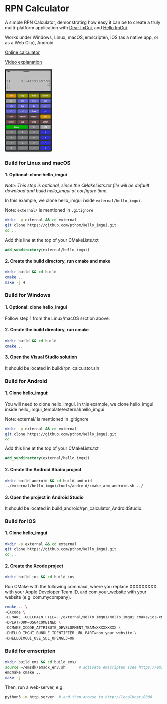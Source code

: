 # RPN Calculator

A simple RPN Calculator, demonstrating how easy it can be to create a  truly multi-platform application with 
[Dear ImGui](https://github.com/ocornut/imgui), and [Hello ImGui](https://github.com/pthom/hello_imgui).

Works under Windows, Linux, macOS, emscripten, iOS (as a native app, or as a Web Clip), Android

[Online calculator](https://traineq.org/HelloImGui/rpn/rpn_calculator.html)

[Video explanation](https://www.youtube.com/watch?v=dArP4lBnOr8)

![screenshot](screenshot.png)


### Build for Linux and macOS

#### 1. Optional: clone hello_imgui

_Note: This step is optional, since the CMakeLists.txt file will be default download and build hello_imgui at configure time._

In this example, we clone hello_imgui inside `external/hello_imgui`.

Note: `external/` is mentioned in `.gitignore`

```bash
mkdir -p external && cd external
git clone https://github.com/pthom/hello_imgui.git
cd ..
```

Add this line at the top of your CMakeLists.txt

```cmake
add_subdirectory(external/hello_imgui)
```

#### 2. Create the build directory, run cmake and make

```bash
mkdir build && cd build
cmake ..
make -j 4
```

### Build for Windows

#### 1. Optional: clone hello_imgui
Follow step 1 from the Linux/macOS section above.

#### 2. Create the build directory, run cmake

```bash
mkdir build && cd build
cmake ..
```

#### 3. Open the Visual Studio solution
It should be located in build/rpn_calculator.sln


### Build for Android

#### 1. Clone hello_imgui:
You will need to clone hello_imgui. In this example, we clone hello_imgui inside hello_imgui_template/external/hello_imgui 

Note: external/ is mentioned in .gitignore

```bash
mkdir -p external && cd external
git clone https://github.com/pthom/hello_imgui.git
cd ..
```

Add this line at the top of your CMakeLists.txt

```cmake
add_subdirectory(external/hello_imgui)
```

#### 2. Create the Android Studio project
```bash
mkdir build_android && cd build_android
../external/hello_imgui/tools/android/cmake_arm-android.sh ../
```

#### 3. Open the project in Android Studio
It should be located in build_android/rpn_calculator_AndroidStudio.


### Build for iOS

#### 1. Clone hello_imgui

```bash
mkdir -p external && cd external
git clone https://github.com/pthom/hello_imgui.git
cd ..
```

#### 2. Create the Xcode project
```bash
mkdir build_ios && cd build_ios
```

Run CMake with the following command, where you replace XXXXXXXXX with your Apple Developer Team ID,
and com.your_website with your website (e.g. com.mycompany).

```bash
cmake .. \
-GXcode \
-DCMAKE_TOOLCHAIN_FILE=../external/hello_imgui/hello_imgui_cmake/ios-cmake/ios.toolchain.cmake \
-DPLATFORM=OS64COMBINED \
-DCMAKE_XCODE_ATTRIBUTE_DEVELOPMENT_TEAM=XXXXXXXXX \
-DHELLO_IMGUI_BUNDLE_IDENTIFIER_URL_PART=com.your_website \
-DHELLOIMGUI_USE_SDL_OPENGL3=ON
```

### Build for emscripten

```bash
mkdir build_ems && cd build_ems/
source ~/emsdk/emsdk_env.sh      # Activate emscripten (see https://emscripten.org/docs/getting_started/downloads.html)
emcmake cmake ..
make -j
```

Then, run a web-server, e.g.

```bash
python3 -m http.server  # and then browse to http://localhost:8000
```

